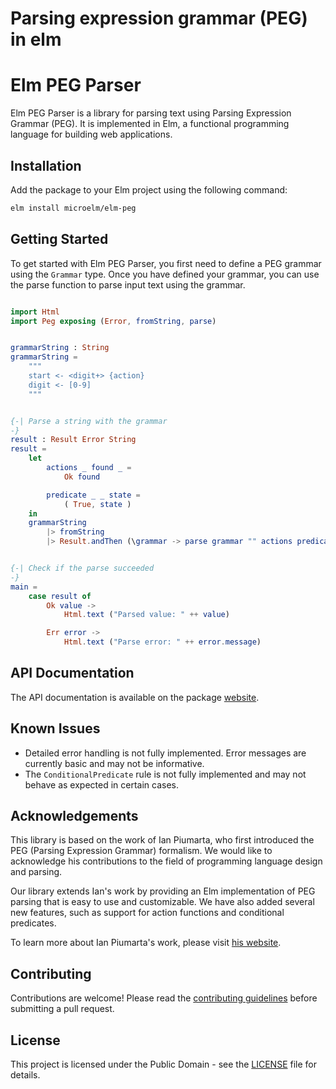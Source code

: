 # Parsing expression grammar (PEG) in elm

# Elm PEG Parser

Elm PEG Parser is a library for parsing text using Parsing Expression Grammar (PEG).
It is implemented in Elm, a functional programming language for building web applications.

## Installation

Add the package to your Elm project using the following command:

```bash
elm install microelm/elm-peg
```

## Getting Started

To get started with Elm PEG Parser, you first need to define a PEG grammar using the `Grammar` type. Once you have
defined
your grammar, you can use the parse function to parse input text using the grammar.

```elm

import Html
import Peg exposing (Error, fromString, parse)


grammarString : String
grammarString =
    """
    start <- <digit+> {action}
    digit <- [0-9]
    """


{-| Parse a string with the grammar
-}
result : Result Error String
result =
    let
        actions _ found _ =
            Ok found

        predicate _ _ state =
            ( True, state )
    in
    grammarString
        |> fromString
        |> Result.andThen (\grammar -> parse grammar "" actions predicate "123")


{-| Check if the parse succeeded
-}
main =
    case result of
        Ok value ->
            Html.text ("Parsed value: " ++ value)

        Err error ->
            Html.text ("Parse error: " ++ error.message)
```

## API Documentation

The API documentation is available on the package [website](https://package.elm-lang.org/packages/microelm/elm-peg/latest/).

## Known Issues

- Detailed error handling is not fully implemented. Error messages are currently basic and may not be informative.
- The `ConditionalPredicate` rule is not fully implemented and may not behave as expected in certain cases.

## Acknowledgements

This library is based on the work of Ian Piumarta, who first introduced the PEG (Parsing Expression Grammar) formalism.
We would like to acknowledge his contributions to the field of programming language design and parsing.

Our library extends Ian's work by providing an Elm implementation of PEG parsing that is easy to use and customizable.
We have also added several new features, such as support for action functions and conditional predicates.

To learn more about Ian Piumarta's work, please visit [his website](https://www.piumarta.com/software/peg/).

## Contributing

Contributions are welcome!
Please read the [contributing guidelines](https://github.com/microelm/elm-peg/blob/release/CONTRIBUTING.md)
before submitting a pull request.

## License

This project is licensed under the Public Domain - see
the [LICENSE](https://github.com/microelm/elm-peg/blob/release/LICENSE) file for details.

